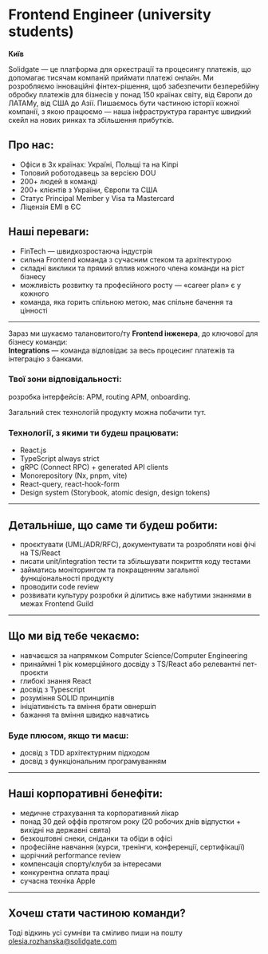 # Frontend Engineer (university students)

**Київ**

Solidgate — це платформа для оркестрації та процесингу платежів, що допомагає тисячам компаній приймати платежі онлайн. Ми розробляємо інноваційні фінтех-рішення, щоб забезпечити безперебійну обробку платежів для бізнесів у понад 150 країнах світу, від Європи до ЛАТАМу, від США до Азії. Пишаємось бути частиною історії кожної компанії, з якою працюємо — наша інфраструктура гарантує швидкий скейл на нових ринках та збільшення прибутків.

## Про нас:
- Офіси в 3х країнах: Україні, Польщі та на Кіпрі  
- Топовий роботодавець за версією DOU  
- 200+ людей в команді  
- 200+ клієнтів з України, Європи та США  
- Статус Principal Member у Visa та Mastercard  
- Ліцензія ЕМІ в ЄС  

## Наші переваги:
- FinTech — швидкозростаюча індустрія  
- сильна Frontend команда з сучасним стеком та архітектурою  
- складні виклики та прямий вплив кожного члена команди на ріст бізнесу  
- можливість розвитку та професійного росту — «career plan» є у кожного  
- команда, яка горить спільною метою, має спільне бачення та цінності  

---

Зараз ми шукаємо талановитого/ту **Frontend інженера**, до ключової для бізнесу команди:  
**Integrations** — команда відповідає за весь процесинг платежів та інтеграцію з банками.

### Твої зони відповідальності:
розробка інтерфейсів: APM, routing APM, onboarding.

Загальний стек технологій продукту можна побачити тут.

### Технології, з якими ти будеш працювати:
- React.js  
- TypeScript always strict  
- gRPC (Connect RPC) + generated API clients  
- Monorepository (Nx, pnpm, vite)  
- React-query, react-hook-form  
- Design system (Storybook, atomic design, design tokens)  

---

## Детальніше, що саме ти будеш робити:
- проєктувати (UML/ADR/RFC), документувати та розробляти нові фічі на TS/React  
- писати unit/integration тести та збільшувати покриття коду тестами  
- займатись моніторингом та покращенням загальної функціональності продукту  
- проводити code review  
- розвивати культуру розробки й ділитись вже набутими знаннями в межах Frontend Guild  

---

## Що ми від тебе чекаємо:
- навчаєшся за напрямком Computer Science/Computer Engineering  
- принаймні 1 рік комерційного досвіду з TS/React або релевантні пет-проєкти  
- глибокі знання React  
- досвід з Typescript  
- розуміння SOLID принципів  
- ініціативність та вміння брати овнершіп  
- бажання та вміння швидко навчатись  

### Буде плюсом, якщо ти маєш:
- досвід з TDD архітектурним підходом  
- досвід з функціональним програмуванням  

---

## Наші корпоративні бенефіти:
- медичне страхування та корпоративний лікар  
- понад 30 дей оффів протягом року (20 робочих днів відпустки + вихідні на державні свята)  
- безкоштовні снеки, сніданки та обіди в офісі  
- професійне навчання (курси, тренінги, конференції, сертифікації)  
- щорічний performance review  
- компенсація спорту/клуби за інтересами  
- конкурентна оплата праці  
- сучасна техніка Apple  

---

## Хочеш стати частиною команди?
Тоді відкинь усі сумніви та сміливо пиши на пошту [olesia.rozhanska@solidgate.com](mailto:olesia.rozhanska@solidgate.com)

